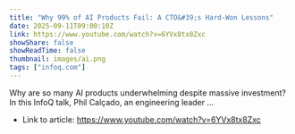 ```yaml
---
title: "Why 99% of AI Products Fail: A CTO&#39;s Hard-Won Lessons"
date: 2025-09-11T09:00:10Z
link: https://www.youtube.com/watch?v=6YVx8tx8Zxc
showShare: false
showReadTime: false
thumbnail: images/ai.png
tags: ["infoq.com"]
---
```

Why are so many AI products underwhelming despite massive investment? In this InfoQ talk, Phil Calçado, an engineering leader ...

- Link to article: https://www.youtube.com/watch?v=6YVx8tx8Zxc